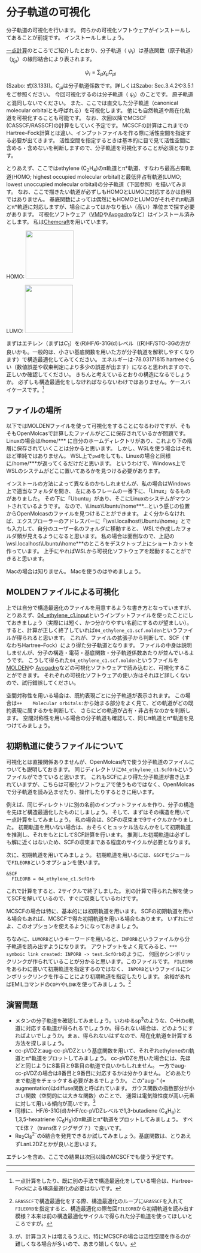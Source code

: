 # 分子軌道の可視化

分子軌道の可視化を行います。
何らかの可視化ソフトウェアがインストールしてあることが前提です。
インストールしましょう。

[一点計算](01_sp1.md)のところでご紹介したとおり、分子軌道（ $`\psi_i`$）は基底関数（原子軌道）（$`\chi_\mu`$）の線形結合により表されます。
```math
\displaystyle\psi_i=\sum_\mu{\chi}_{\mu}C_{{\mu}i}
```
(Szabo: 式(3.133))。$`\displaystyle{C}_{{\mu}i}`$は分子軌道係数です。詳しくはSzabo: Sec.3.4.2や3.5.1をご参照ください。
今回可視化するのは分子軌道（  $`\psi_i`$）のことです。
原子軌道と混同しないでください。
また、ここでは直交した分子軌道（canonical molecular orbitalとも呼ばれる）を可視化します。
他にも自然軌道や局在化軌道を可視化することも可能です。
なお、次回以降でMCSCF (CASSCF/RASSCF)の計算をしていく予定です。
MCSCFの計算はこれまでのHartree–Fock計算とは違い、インプットファイルを作る際に活性空間を指定する必要が出てきます。
活性空間を指定するときは基本的に目で見て活性空間に含める・含めないを判断しますので、分子軌道を可視化することが必須となります。

とりあえず、ここではethylene (C<sub>2</sub>H<sub>4</sub>)のπ軌道とπ\*軌道、すなわち最高占有軌道(HOMO; highest occupied molecular orbital)と最低非占有軌道(LUMO; lowest unoccupied molecular orbital)の分子軌道（下図参照）を描いてみます。
なお、ここで描きたい軌道が必ずしもHOMOとLUMOに対応するかは自明ではありません。
基底関数によっては偶然にもHOMOとLUMOがそれぞれπ軌道とπ\*軌道に対応しますが、場合によってはかなり低い（高い）準位まで探す必要があります。
可視化ソフトウェア（[VMD](https://www.ks.uiuc.edu/Research/vmd/)や[Avogadro](https://avogadro.cc/)など）はインストール済みとします。
私は[Chemcraft](https://www.chemcraftprog.com/)を用いています。

HOMO: <img src="https://github.com/YoshioNishimoto/sandbox/blob/figure/ethylene_HOMO.png" width="128">

LUMO: <img src="https://github.com/YoshioNishimoto/sandbox/blob/figure/ethylene_LUMO.png" width="128">

まずはエチレン（まずは$`C_1`$）を(R)HF/6-31G(d)レベル（(R)HF/STO-3Gの方が良いかも。一般的は、小さい基底関数を用いた方が分子軌道を解釈しやすくなります）で構造最適化してみてください。
エネルギーは-78.03171815 hartreeぐらい（数値誤差や収束判定により多少の誤差が出ます）になると思われますので、正しいか確認してください。
きちんと考えているとおりの構造になるでしょうか。
必ずしも構造最適化をしなければならないわけではありません。ケースバイケースです。[^1]

## ファイルの場所

以下ではMOLDENファイルを使って可視化をすることになるわけですが、そもそもOpenMolcasで計算したファイルがどこに保存されているかが問題です。
Linuxの場合は/home/*** に自分のホームディレクトリがあり、これより下の階層に保存されていくことは分かると思います。
しかし、WSLを使う場合はそれほど単純ではありません。
WSL上で`pwd`をしても、Linuxの場合と同様に/home/***が返ってくるだけだと思います。
というわけで、Windows上でWSLのシステムがどこに置いてあるかを見つける必要があります。

インストールの方法によって異なるのかもしれませんが、私の場合はWindows上で適当なフォルダを開き、
左にあるフレームの一番下に、「Linux」なるものがありました。
その下に「Ubuntu」があり、そこにLinuxのシステムがマウントされているようです。
なので、\\Linux\Ubuntu\home\***\...という感じの位置からOpenMolcasのファイルを見つけることができます。
よく分からなければ、エクスプローラーのアドレスバーに「\\wsl.localhost\Ubuntu\home」とでも入力して、自分のユーザー名のフォルダに移動すると、
WSLで作成したフォルダ類が見えるようになると思います。
私の場合は面倒なので、上記の\\wsl.localhost\Ubuntu\home\***のところをデスクトップ上にショートカットを作っています。
上手にやればWSLから可視化ソフトウェアを起動することができると思います。

Macの場合は知りません。
Macを使うのはやめましょう。

## MOLDENファイルによる可視化

上では自分で構造最適化のファイルを用意するような書き方となっていますが、
とりあえず、[04_ethylene_c1.input](04_ethylene_c1.input)というインプットファイルを使ったことにしておきましょう（実際には短く、かつ分かりやすい名前にするのが望ましい）。
すると、計算が正しく終了していれば`04_ethylene_c1.scf.molden`というファイルが得られると思います。
これが、ファイルの拡張子から判断して、SCF（すなわちHartree–Fock）により得た分子軌道となります。
ファイルの中身は説明しませんが、分子の構造・電荷・基底関数・分子軌道係数あたりが並んでいるようです。
こうして得られた`04_ethylene_c1.scf.molden`というファイルを[MOLDEN](http://cheminf.cmbi.ru.nl/molden/)や
[Avogadro](https://avogadro.cc/)などの可視化ソフトウェアで読み込むと、可視化することができます。
それぞれの可視化ソフトウェアの使い方はそれほど詳しくないので、試行錯誤してください。

空間対称性を用いる場合は、既約表現ごとに分子軌道が表示されます。
この場合は`++    Molecular orbitals:`から始まる部分をよく見て、どの軌道がどの既約表現に属するかを判断して、
さらにどの軌道が占有・非占有なのかを判断します。
空間対称性を用いる場合の分子軌道も確認して、同じπ軌道とπ\*軌道を見つけてみましょう。

## 初期軌道に使うファイルについて

可視化とは直接関係ありませんが、OpenMolcas内で使う分子軌道のファイルについても説明しておきます。
同じディレクトリに`04_ethylene_c1.ScfOrb`というファイルができていると思います。
これもSCFにより得た分子軌道が書き込まれていますが、こちらは可視化ソフトウェアで使うものではなく、OpenMolcasで分子軌道を読み込ませたり、操作したりするときに用います。

例えば、同じディレクトリに別の名前のインプットファイルを作り、分子の構造を先ほど構造最適化したものにしましょう。
そして、まずはその構造を用いて一点計算をしてみましょう。
私の場合は、SCFの収束まで9サイクルかかりました。
初期軌道を用いない場合は、おそらくヒュッケル法なんかをして初期軌道を推測し、それをもとにしてSCF計算を行います。
推測した初期軌道は必ずしも解に近くはないため、SCFの収束まである程度のサイクルが必要となります。

次に、初期軌道を用いてみましょう。
初期軌道を用いるには、`&SCF`モジュールで`FILEORB`というオプションを使います。
```
&SCF
  FILEORB = 04_ethylene_c1.ScfOrb
```
これで計算をすると、2サイクルで終了しました。
別の計算で得られた解を使ってSCFを解いているので、すぐに収束しているわけです。

MCSCFの場合は特に、基本的には初期軌道を用います。
SCFの初期軌道を用いる場合もあれば、MCSCFで得た初期軌道を用いる場合もあります。
いずれにせよ、このオプションを使えるようになっておきましょう。

ちなみに、`LUMORB`というキーワードを用いると、`INPORB`というファイルから分子軌道を読み出すようになります。
アウトプットをよく見てみると、`*** symboic link created: INPORB -> test.ScfOrb`のように、
何回かシンボリックリンクが作られていることが分かると思います。このファイルです。
`FILEORB`をあらわに書いて初期軌道を指定するのではなく、
`INPORB`というファイルにシンボリックリンクを作ることにより初期軌道を指定したりします。
余裕があればEMILコマンドの`COPY`や`LINK`を使ってみましょう。[^2]

## 演習問題

- メタンの分子軌道を確認してみましょう。いわゆるsp<sup>3</sup>のような、C–Hのσ軌道に対応する軌道が得られるでしょうか。得られない場合は、どのようにすればよいでしょうか。まぁ、得られないはずなので、局在化軌道を計算する方法を探しましょう。
- cc-pVDZとaug-cc-pVDZという基底関数を用いて、それぞれethyleneのπ軌道とπ\*軌道をプロットしてみましょう。
cc-pVDZを用いた場合には、先ほどと同じように8番目と9番目の軌道で良いかもしれません。
一方でaug-cc-pVDZの場合は8番目と9番目に対応するかは分かりません。
どのあたりまで軌道をチェックする必要があるでしょうか。
この"aug-" (= augmentation)はdiffuse関数と呼ばれています。
ガウス関数の指数部分が小さい関数（空間的には大きな関数）のことで、
通常は電気陰性度が高い元素に対して用いる傾向が高いです。[^3]
- 同様に、HF/6-31G(d)かHF/cc-pVDZレベルで1,3-butadiene (C<sub>4</sub>H<sub>6</sub>)と1,3,5-hexatriene (C<sub>6</sub>H<sub>8</sub>)のπ軌道とπ\*軌道をプロットしてみましょう。
すべてE体？（trans体？ジグザグ？）で良いです。
- Re<sub>2</sub>Cl<sub>8</sub><sup>2–</sup>のδ結合を発見できるか試してみましょう。基底関数は、とりあえずLanL2DZとかが良いと思います。

エチレンを含め、ここでの結果は次回以降のMCSCFでも使う予定です。

---
[^1]: 一点計算をしたり、既に別の手法で構造最適化をしている場合は、Hartree–Fockによる構造最適化の必要はないです。
[^2]: `&RASSCF`で構造最適化をする際、構造最適化のループに`&RASSCF`を入れて`FILEORB`を指定すると、構造最適化の際毎回`FILEORB`から初期軌道を読み出す模様？本来は前の構造最適化サイクルで得られた分子軌道を使ってほしいところですが。
[^3]: が、計算コストは増えるうえに、特にMCSCFの場合は活性空間を作るのが難しくなる場合が多いので、あまり嬉しくない。
